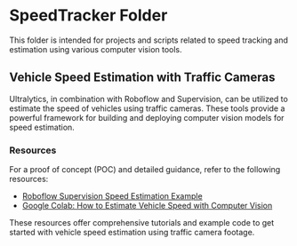 # SpeedTracker Folder

This folder is intended for projects and scripts related to speed tracking and estimation using various computer vision tools.

## Vehicle Speed Estimation with Traffic Cameras

Ultralytics, in combination with Roboflow and Supervision, can be utilized to estimate the speed of vehicles using traffic cameras. These tools provide a powerful framework for building and deploying computer vision models for speed estimation.

### Resources

For a proof of concept (POC) and detailed guidance, refer to the following resources:

- [Roboflow Supervision Speed Estimation Example](https://github.com/roboflow/supervision/tree/develop/examples/speed_estimation)
- [Google Colab: How to Estimate Vehicle Speed with Computer Vision](https://colab.research.google.com/github/roboflow-ai/notebooks/blob/main/notebooks/how-to-estimate-vehicle-speed-with-computer-vision.ipynb)

These resources offer comprehensive tutorials and example code to get started with vehicle speed estimation using traffic camera footage.